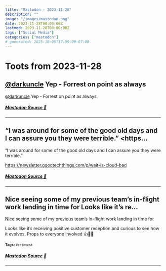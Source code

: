 ```yaml
---
title: "Mastodon - 2023-11-28"
description: ""
image: "/images/mastodon.png"
date: 2023-11-28T00:00:00Z
lastmod: 2023-11-28T00:00:00Z
tags: ["Social Media"]
categories: ["mastodon"]
# generated: 2025-10-05T17:59:09-07:00
---
```


# Toots from 2023-11-28

## [@darkuncle](https://infosec.exchange/@darkuncle) Yep - Forrest on point as always

[@darkuncle](https://infosec.exchange/@darkuncle) Yep - Forrest on point as always

##### [Mastodon Source 🐘](https://hachyderm.io/@mweagle/111487148980752780)

---

## “I was around for some of the good old days and I can assure you they were terrible.”  <https...

“I was around for some of the good old days and I can assure you they were terrible.”

<https://newsletter.goodtechthings.com/p/wait-is-cloud-bad>

##### [Mastodon Source 🐘](https://hachyderm.io/@mweagle/111486542336012557)

---

## Nice seeing some of my previous team’s in-flight work landing in time for  Looks like it’s re...

Nice seeing some of my previous team’s in-flight work landing in time for

Looks like it’s receiving positive customer reception and curious to see how it evolves. Props to everyone involved 👍🎉🙌

<small><b>Tags:</b> `#reinvent`</small>

##### [Mastodon Source 🐘](https://hachyderm.io/@mweagle/111486231904895907)

---

